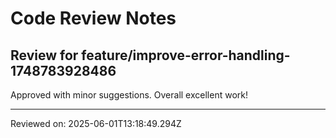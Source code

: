 # Code Review Notes

## Review for feature/improve-error-handling-1748783928486

Approved with minor suggestions. Overall excellent work!

---
Reviewed on: 2025-06-01T13:18:49.294Z